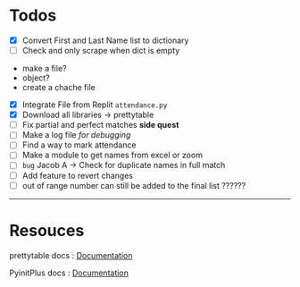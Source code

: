 # Todos

- [X] Convert First and Last Name list to dictionary
- [ ] Check and only scrape when dict is empty

- make a file?
- object?
- create a chache file

- [X] Integrate File from Replit `attendance.py`
- [X] Download all libraries -> prettytable
- [ ] Fix partial and perfect matches **side quest**
- [ ] Make a log file _for debugging_
- [ ] Find a way to mark attendance
- [ ] Make a module to get names from excel or zoom
- [ ] `bug` Jacob A -> Check for duplicate names in full match
- [ ] Add feature to revert changes
- [ ] out of range number can still be added to the final list ??????

---

# Resouces

prettytable docs : [Documentation](https://pypi.org/project/prettytable/)

PyinitPlus docs : [Documentation](https://automatetheboringstuff.com/2e/chapter8/)
